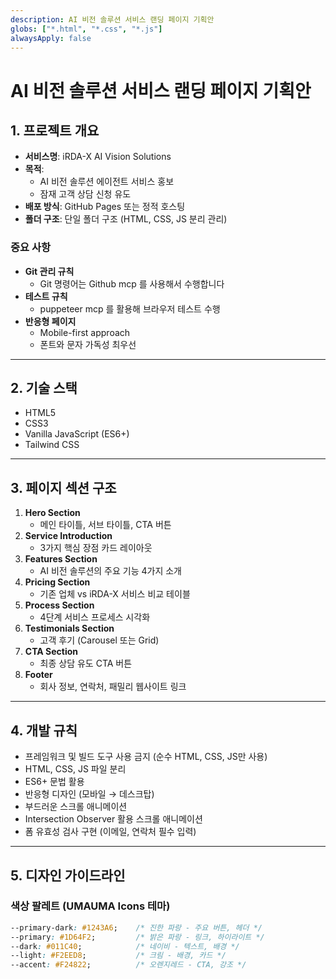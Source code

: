 ```yaml
---
description: AI 비전 솔루션 서비스 랜딩 페이지 기획안
globs: ["*.html", "*.css", "*.js"]
alwaysApply: false
---
```


# AI 비전 솔루션 서비스 랜딩 페이지 기획안

## 1. 프로젝트 개요
- **서비스명**: iRDA-X AI Vision Solutions
- **목적**: 
  - AI 비전 솔루션 에이전트 서비스 홍보
  - 잠재 고객 상담 신청 유도
- **배포 방식**: GitHub Pages 또는 정적 호스팅
- **폴더 구조**: 단일 폴더 구조 (HTML, CSS, JS 분리 관리)

### 중요 사항
- **Git 관리 규칙**  
  - Git 명령어는 Github mcp 를 사용해서 수행합니다
- **테스트 규칙**  
  - puppeteer mcp 를 활용해 브라우저 테스트 수행
- **반응형 페이지**  
  - Mobile-first approach  
  - 폰트와 문자 가독성 최우선

---

## 2. 기술 스택
- HTML5
- CSS3
- Vanilla JavaScript (ES6+)
- Tailwind CSS

---

## 3. 페이지 섹션 구조
1. **Hero Section**  
   - 메인 타이틀, 서브 타이틀, CTA 버튼
2. **Service Introduction**  
   - 3가지 핵심 장점 카드 레이아웃
3. **Features Section**  
   - AI 비전 솔루션의 주요 기능 4가지 소개
4. **Pricing Section**  
   - 기존 업체 vs iRDA-X 서비스 비교 테이블
5. **Process Section**  
   - 4단계 서비스 프로세스 시각화
6. **Testimonials Section**  
   - 고객 후기 (Carousel 또는 Grid)
7. **CTA Section**  
   - 최종 상담 유도 CTA 버튼
8. **Footer**  
   - 회사 정보, 연락처, 패밀리 웹사이트 링크

---

## 4. 개발 규칙
- 프레임워크 및 빌드 도구 사용 금지 (순수 HTML, CSS, JS만 사용)
- HTML, CSS, JS 파일 분리
- ES6+ 문법 활용
- 반응형 디자인 (모바일 → 데스크탑)
- 부드러운 스크롤 애니메이션
- Intersection Observer 활용 스크롤 애니메이션
- 폼 유효성 검사 구현 (이메일, 연락처 필수 입력)

---

## 5. 디자인 가이드라인
### 색상 팔레트 (UMAUMA Icons 테마)
```css
--primary-dark: #1243A6;    /* 진한 파랑 - 주요 버튼, 헤더 */
--primary: #1D64F2;         /* 밝은 파랑 - 링크, 하이라이트 */
--dark: #011C40;            /* 네이비 - 텍스트, 배경 */
--light: #F2EED8;           /* 크림 - 배경, 카드 */
--accent: #F24822;          /* 오렌지레드 - CTA, 강조 */
